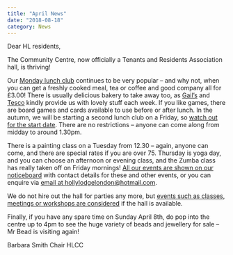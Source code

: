 ```yaml
---
title: "April News"
date: "2018-08-18"
category: News
---
```


Dear HL residents,

The Community Centre, now officially a Tenants and Residents Association hall, is thriving!

Our [Monday lunch club](#) continues to be very popular – and why not, when you can get a freshly cooked meal, tea or coffee and good company all for £3.00! There is usually delicious bakery to take away too, as [Gail’s](#) and [Tesco](#) kindly provide us with lovely stuff each week. If you like games, there are board games and cards available to use before or after lunch. In the autumn, we will be starting a second lunch club on a Friday, so [watch out for the start date](#). There are no restrictions – anyone can come along from midday to around 1.30pm.

There is a painting class on a Tuesday from 12.30 – again, anyone can come, and there are special rates if you are over 75. Thursday is yoga day, and you can choose an afternoon or evening class, and the Zumba class has really taken off on Friday mornings! [All our events are shown on our noticeboard](#) with contact details for these and other events, or you can enquire via [email at hollylodgelondon@hotmail.com](#).

We do not hire out the hall for parties any more, but [events such as classes, meetings or workshops are considered](#) if the hall is available.

Finally, if you have any spare time on Sunday April 8th, do pop into the centre up to 4pm to see the huge variety of beads and jewellery for sale – Mr Bead is visiting again!

Barbara Smith
Chair
HLCC

